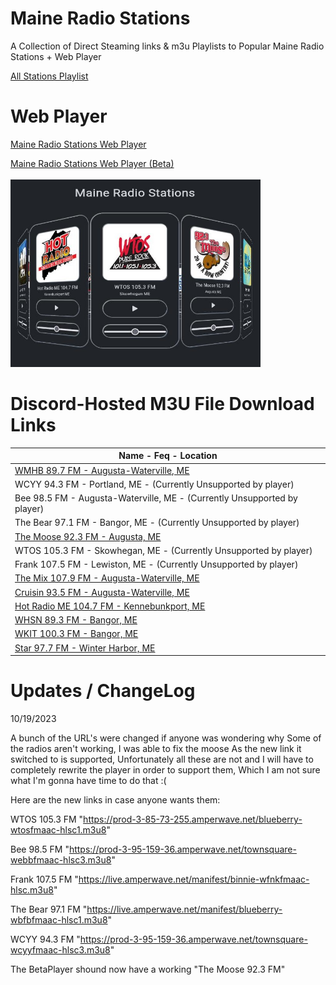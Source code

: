 # Maine Radio Stations
A Collection of Direct Steaming links & m3u Playlists to Popular Maine Radio Stations + Web Player

[All Stations Playlist](https://raw.githubusercontent.com/AlecMcCutcheon/MaineRadioStations/main/All%20Stations%20Playlist.m3u)

# Web Player

[Maine Radio Stations Web Player](https://alecmccutcheon.github.io/MaineRadioStations/)

[Maine Radio Stations Web Player (Beta)](https://alecmccutcheon.github.io/MaineRadioStations/PlayerBeta.html)
<br></br>
<img src="https://github.com/AlecMcCutcheon/MaineRadioStations/raw/webplayer/Preview.jpg" width="400" height="300" />

# Discord-Hosted M3U File Download Links

| Name - Feq - Location |
| --------------------------------------------------------------------------------------------------------------------------------------- |
| [WMHB 89.7 FM - Augusta-Waterville, ME](https://cdn.discordapp.com/attachments/1052435865240080385/1052435872244576306/WMHB_89.7_FM_-_Augusta-Waterville_ME.m3u)| 
| WCYY 94.3 FM - Portland, ME - (Currently Unsupported by player)|
| Bee 98.5 FM - Augusta-Waterville, ME - (Currently Unsupported by player)|
| The Bear 97.1 FM - Bangor, ME - (Currently Unsupported by player)|
| [The Moose 92.3 FM - Augusta, ME]()|
| WTOS 105.3 FM - Skowhegan, ME - (Currently Unsupported by player)|
| Frank 107.5 FM - Lewiston, ME - (Currently Unsupported by player)|
| [The Mix 107.9 FM - Augusta-Waterville, ME](https://cdn.discordapp.com/attachments/1052435865240080385/1052435997494870087/Mix_107.9_FM_-_Augusta-Waterville_ME.m3u)|
| [Cruisin 93.5 FM - Augusta-Waterville, ME](https://cdn.discordapp.com/attachments/1052435865240080385/1052435996593094696/Cruisin_93.5_FM_-_Augusta-Waterville_ME.m3u)|
| [Hot Radio ME 104.7 FM - Kennebunkport, ME](https://cdn.discordapp.com/attachments/1052435865240080385/1052435997184512020/Hot_Radio_ME_104.7_FM_-_Kennebunkport_ME.m3u)| 
| [WHSN 89.3 FM - Bangor, ME](https://cdn.discordapp.com/attachments/1052435865240080385/1052435871594446909/WHSN_89.3_FM_-_Bangor_ME.m3u)|
| [WKIT 100.3 FM - Bangor, ME](https://cdn.discordapp.com/attachments/1052435865240080385/1052435871925805128/WKIT_100.3_FM_-_Bangor_ME.m3u)|
| [Star 97.7 FM - Winter Harbor, ME](https://cdn.discordapp.com/attachments/1052435865240080385/1052435943853928448/Star_97.7_FM_-_Winter_Harbor_ME.m3u)| 

# Updates / ChangeLog

10/19/2023

A bunch of the URL's were changed if anyone was wondering why Some of the radios aren't working,
I was able to fix the moose As the new link it switched to is supported,
Unfortunately all these are not and I will have to completely rewrite the player in order to support them,
Which I am not sure what I'm gonna have time to do that :( 
 
Here are the new links in case anyone wants them:

WTOS 105.3 FM "https://prod-3-85-73-255.amperwave.net/blueberry-wtosfmaac-hlsc1.m3u8"

Bee 98.5 FM "https://prod-3-95-159-36.amperwave.net/townsquare-webbfmaac-hlsc3.m3u8"

Frank 107.5 FM "https://live.amperwave.net/manifest/binnie-wfnkfmaac-hlsc.m3u8"

The Bear 97.1 FM "https://live.amperwave.net/manifest/blueberry-wbfbfmaac-hlsc1.m3u8"

WCYY 94.3 FM "https://prod-3-95-159-36.amperwave.net/townsquare-wcyyfmaac-hlsc3.m3u8"

The BetaPlayer shound now have a working "The Moose 92.3 FM"
